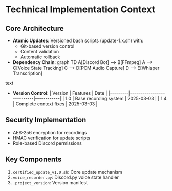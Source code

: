 # Technical Implementation Context

## Core Architecture
- **Atomic Updates**: Versioned bash scripts (update-1.x.sh) with:
  - Git-based version control
  - Content validation
  - Automatic rollback
- **Dependency Chain**:
graph TD
A[Discord Bot] --> B[FFmpeg]
A --> C[Voice State Tracking]
C --> D[PCM Audio Capture]
D --> E[Whisper Transcription]

text
- **Version Control**:
| Version | Features                  | Date       |
|---------|---------------------------|------------|
| 1.0     | Base recording system     | 2025-03-03 |
| 1.4     | Complete context fixes    | 2025-03-03 |

## Security Implementation
- AES-256 encryption for recordings
- HMAC verification for update scripts
- Role-based Discord permissions

## Key Components
1. `certified_update_v1.0.sh`: Core update mechanism
2. `voice_recorder.py`: Discord.py voice state handler
3. `.project_version`: Version manifest

